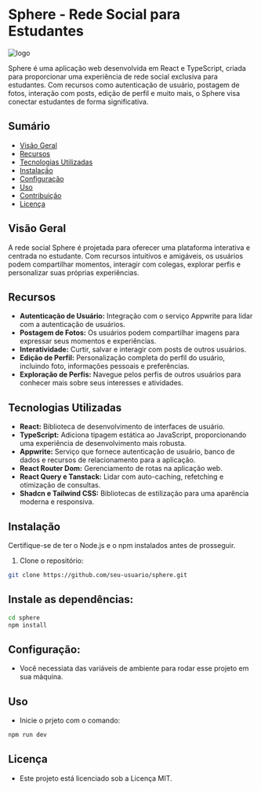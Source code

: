 # Sphere - Rede Social para Estudantes


![logo](https://github.com/JoaoLucasCordeiro/sphere_project/assets/89361241/45a359e0-aa03-453e-b8c7-633ba59abc5d)


Sphere é uma aplicação web desenvolvida em React e TypeScript, criada para proporcionar uma experiência de rede social exclusiva para estudantes. Com recursos como autenticação de usuário, postagem de fotos, interação com posts, edição de perfil e muito mais, o Sphere visa conectar estudantes de forma significativa.

## Sumário

- [Visão Geral](#visão-geral)
- [Recursos](#recursos)
- [Tecnologias Utilizadas](#tecnologias-utilizadas)
- [Instalação](#instalação)
- [Configuração](#configuração)
- [Uso](#uso)
- [Contribuição](#contribuição)
- [Licença](#licença)

## Visão Geral

A rede social Sphere é projetada para oferecer uma plataforma interativa e centrada no estudante. Com recursos intuitivos e amigáveis, os usuários podem compartilhar momentos, interagir com colegas, explorar perfis e personalizar suas próprias experiências.

## Recursos

- **Autenticação de Usuário:** Integração com o serviço Appwrite para lidar com a autenticação de usuários.
- **Postagem de Fotos:** Os usuários podem compartilhar imagens para expressar seus momentos e experiências.
- **Interatividade:** Curtir, salvar e interagir com posts de outros usuários.
- **Edição de Perfil:** Personalização completa do perfil do usuário, incluindo foto, informações pessoais e preferências.
- **Exploração de Perfis:** Navegue pelos perfis de outros usuários para conhecer mais sobre seus interesses e atividades.

## Tecnologias Utilizadas

- **React:** Biblioteca de desenvolvimento de interfaces de usuário.
- **TypeScript:** Adiciona tipagem estática ao JavaScript, proporcionando uma experiência de desenvolvimento mais robusta.
- **Appwrite:** Serviço que fornece autenticação de usuário, banco de dados e recursos de relacionamento para a aplicação.
- **React Router Dom:** Gerenciamento de rotas na aplicação web.
- **React Query e Tanstack:** Lidar com auto-caching, refetching e otimização de consultas.
- **Shadcn e Tailwind CSS:** Bibliotecas de estilização para uma aparência moderna e responsiva.

## Instalação

Certifique-se de ter o Node.js e o npm instalados antes de prosseguir.

1. Clone o repositório:

```bash
git clone https://github.com/seu-usuario/sphere.git

```
## Instale as dependências:

````bash
cd sphere
npm install

`````
## Configuração:
- Você necessiata das variáveis de ambiente para rodar esse projeto em sua máquina.

## Uso
- Inicie o prjeto com o comando:

`````bash
npm run dev

``````
## Licença
- Este projeto está licenciado sob a Licença MIT.  

  



